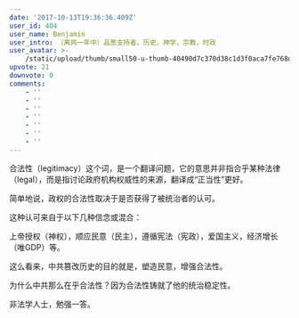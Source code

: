 ```yaml
---
date: '2017-10-13T19:36:36.409Z'
user_id: 404
user_name: Benjamin
user_intro: （离网一年中）品葱支持者，历史，神学，宗教，时政
user_avatar: >-
    /static/upload/thumb/small50-u-thumb-40490d7c370d38c1d3f0aca7fe768d63c20c65f7b25.png
upvote: 21
downvote: 0
comments:
    - ''
    - ''
    - ''
    - ''
    - ''
    - ''
    - ''
---
```


合法性（legitimacy）这个词，是一个翻译问题，它的意思并非指合乎某种法律（legal），而是指讨论政府机构权威性的来源，翻译成“正当性”更好。

简单地说，政权的合法性取决于是否获得了被统治者的认可。

这种认可来自于以下几种信念或混合：

上帝授权（神权），顺应民意（民主），遵循宪法（宪政），爱国主义，经济增长（唯GDP）等。

这么看来，中共篡改历史的目的就是，塑造民意，增强合法性。  

为什么中共那么在乎合法性？因为合法性铸就了他的统治稳定性。  

  

非法学人士，勉强一答。
